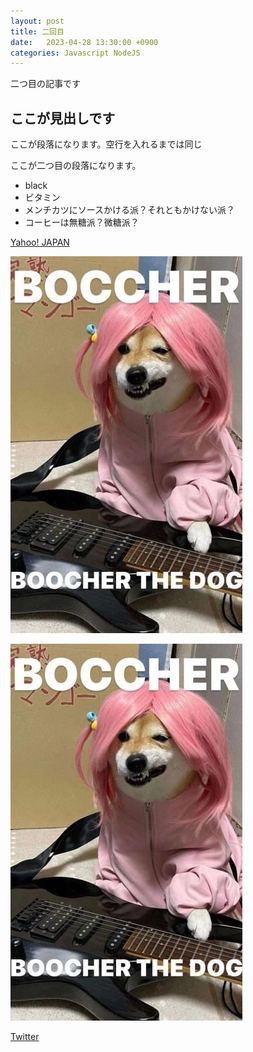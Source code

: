 ```yaml
---
layout: post
title: 二回目
date:   2023-04-28 13:30:00 +0900
categories: Javascript NodeJS
---
```

二つ目の記事です

## ここが見出しです
ここが段落になります。空行を入れるまでは同じ

ここが二つ目の段落になります。

- black
- ビタミン
- メンチカツにソースかける派？それともかけない派？
- コーヒーは無糖派？微糖派？


[Yahoo! JAPAN](https://www.yahoo.co.jp)

![着せられた犬](/assets/images/78258.jpg)

[![着せられた犬](/assets/images/78258.jpg)](https://www.yahoo.co.jp)

[Twitter](@hajimesyacho)